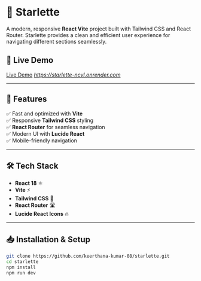 # 🌟 Starlette

A modern, responsive **React Vite** project built with Tailwind CSS and React Router. Starlette provides a clean and efficient user experience for navigating different sections seamlessly.

## 🚀 Live Demo

[Live Demo](#) *https://starlette-ncvl.onrender.com*

---

## 📌 Features

✅ Fast and optimized with **Vite**  
✅ Responsive **Tailwind CSS** styling  
✅ **React Router** for seamless navigation  
✅ Modern UI with **Lucide React**  
✅ Mobile-friendly navigation  

---

## 🛠️ Tech Stack

- **React 18** ⚛️
- **Vite** ⚡
- **Tailwind CSS** 🎨
- **React Router** 🛣️
- **Lucide React Icons** 🔥

---

## 📥 Installation & Setup

```bash
git clone https://github.com/keerthana-kumar-08/starlette.git
cd starlette
npm install
npm run dev
